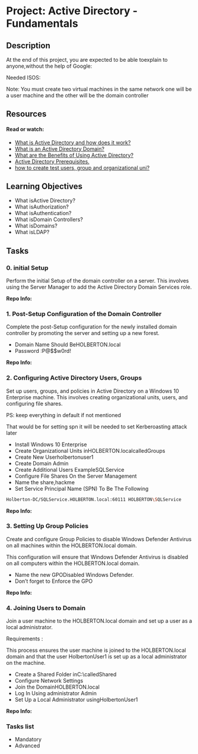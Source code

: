 # Project: Active Directory - Fundamentals

## Description

At the end of this project, you are expected to be able toexplain to anyone,without the help of Google:

Needed ISOS:

Note: You must create two virtual machines in the same network one will be a user machine and
the other will be the domain controller

## Resources

#### Read or watch:

* [What is Active Directory and how does it work?](/rltoken/IZojc0iSIFYqjaxc4Dlk0A)
* [What is an Active Directory Domain?](/rltoken/oSAKafbkPHL5BWvdcERJgQ)
* [What are the Benefits of Using Active Directory?](/rltoken/E8_k7yKSLl1nypb5NLEUtg)
* [Active Directory Prerequisites.](/rltoken/Yb6hTImQyjjvjiQP4ZQ5QA)
* [how to create test users, group and organizational uni?](/rltoken/JPxjB1Er5gAxzZzCC6DFAQ)


## Learning Objectives

* What isActive Directory?
* What isAuthorization?
* What isAuthentication?
* What isDomain Controllers?
* What isDomains?
* What isLDAP?


## Tasks

### 0. initial Setup

Perform the initial Setup of the domain controller on a server. This involves using the Server Manager to add the Active Directory Domain Services role.

**Repo Info:**
### 1. Post-Setup Configuration of the Domain Controller

Complete the post-Setup   configuration for the newly installed domain controller by promoting the server and setting up a new forest.

* Domain Name Should BeHOLBERTON.local
* Password :P@$$w0rd!

**Repo Info:**
### 2. Configuring Active Directory Users, Groups

Set up users, groups, and policies in Active Directory on a Windows 10 Enterprise machine. This involves creating organizational units, users, and configuring file shares.

PS: keep everything in default if not mentioned

That would be for setting spn it will be needed to set Kerberoasting attack later

* Install Windows 10 Enterprise
* Create Organizational Units inHOLBERTON.localcalledGroups
* Create New Userholbertonuser1
* Create Domain Admin
* Create Additional Users ExampleSQLService
* Configure File Shares  On the Server Management
* Name the share,hackme
* Set Service Principal Name (SPN) To Be The Following

```bash
Holberton-DC/SQLService.HOLBERTON.local:60111 HOLBERTON\SQLService
```

**Repo Info:**
### 3. Setting Up Group Policies

Create and configure Group Policies to disable Windows Defender Antivirus on all machines within the HOLBERTON.local domain.

This configuration will ensure that Windows Defender Antivirus is disabled on all computers within the HOLBERTON.local domain.

* Name the new GPODisabled Windows Defender.
* Don’t forget to Enforce the GPO

**Repo Info:**
### 4. Joining Users to Domain

Join a user machine to the HOLBERTON.local domain and set up a user as a local administrator.

Requirements :

This process ensures the user machine is joined to the HOLBERTON.local domain and that the user HolbertonUser1 is set up as a local administrator on the machine.

* Create a Shared Folder inC:\calledShared
* Configure Network Settings
* Join the DomainHOLBERTON.local
* Log In Using administrator Admin
* Set Up a Local Administrator usingHolbertonUser1

**Repo Info:**
### Tasks list

* Mandatory
* Advanced


